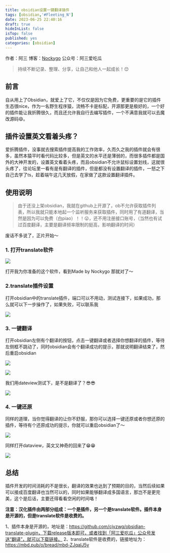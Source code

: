 ```yaml
---
title: obsidian设置一键翻译插件
tags: [obsidian,'#Fleeting_N']
date: 2023-06-25 22:40:16
draft: true
hideInList: false
isTop: false
published: yes
categories: [obsidian]
---
```


作者：阿三 
博客：[Nockygo](https://blog.asan123.top) 
公众号：阿三爱吃瓜 

> 持续不断记录、整理、分享，让自己和他人一起成长！😊

## 前言

自从用上了Obsidian，就爱上了它，不仅仅是因为它免费，更重要的是它的插件生态很nice，作为一名野生程序猿，流畅不卡是标配，开源那更是极好的，一个好的插件能让我折腾很久，而且还允许我自行去编写插件，一个不满意我就可以去魔改源码😄。

## 插件设置英文看着头疼？

爱折腾插件，没事就去搜索插件提高我的工作效率，久而久之我的插件就会有很多，虽然本猿平时看代码比较多，但是英文的水平还是薄弱的，而很多插件都是国外的大神开发的，设置英文看着头疼，而且obsidian不允许鼠标设置划线，这就很头疼了，往论坛里一看有是有翻译的插件，但是都没有设置翻译的插件，一怒之下自己去学了ts，趁着端午这几天放假，在家做了这款设置翻译插件。

## 使用说明

> 由于还没上架obsidian，我就在github上开源了，ob不允许获取插件列表，所以我就只能本地起一个监听服务来获取插件，同时用了有道翻译，当然是因为可以免费（白piao）！！😛，还不用注册接口账号，（当然也有试过百度翻译，主要是翻译频率限制的挺高，影响翻译的时间）

废话不多说了，正片开始～

### 1. 打开translate软件

![](https://weimgpub.oss-cn-hangzhou.aliyuncs.com/img/202306252320063.png)

打开我为你准备的这个软件，看到Made by Nockygo 那就对了～

### 2.translate插件设置

打开obsidian中的translate插件，端口可以不用动，测试连接下，如果成功，那么就可以下一步操作了，如果失败，可以联系我

![](https://weimgpub.oss-cn-hangzhou.aliyuncs.com/img/202306252336566.png)

### 3. 一键翻译

打开obsidian左侧有个翻译的按钮，点击一键翻译或者选择你想翻译的插件，等待左侧框不跳动了，同时obsidian会有个翻译成功的提示，那就说明翻译结束了，然后重启obsidian

![](https://weimgpub.oss-cn-hangzhou.aliyuncs.com/img/202306252336921.png)

![](https://weimgpub.oss-cn-hangzhou.aliyuncs.com/img/202306252336479.png)

我们用dateview测试下，是不是翻译了？😎😎

![](https://weimgpub.oss-cn-hangzhou.aliyuncs.com/img/202306252337898.png)

### 4. 一键还原

同样的道理，当你觉得翻译的让你不舒服，那你可以选择一键还原或者你想还原的插件，等待有个还原成功的提示，你就可以重启obsidian了～

![](https://weimgpub.oss-cn-hangzhou.aliyuncs.com/img/202306252337973.png)

同样打开dataview，英文又神奇的回来了😁😁

![](https://weimgpub.oss-cn-hangzhou.aliyuncs.com/img/202306252337119.png)

## 总结

插件开发的时间消耗的不是很长，翻译的效果也达到了预期的目的，当然后续如果可以接成百度翻译也当然可以的，同时如果能够翻译成多国语言，那岂不是更完美，这个是后话，主要还得看看空闲的时间咯！


**注意：汉化插件由两部分组成：一个是插件，另一个是translate软件。插件本身是开源的，但是translate软件是收费的。** 

1、插件本身是开源的，地址是：https://github.com/cjyzwg/obsidian-translate-plugin，下载release版本即可，或者找到「阿三爱吃瓜」公众号发送“翻译”，就可以下载链接。
2、translate软件是收费的，链接地址为：https://mbd.pub/o/bread/mbd-ZJqalJ5y
 
